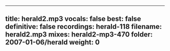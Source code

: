 
---
title: herald2.mp3
vocals: false
best: false
definitive: false
recordings: herald-118
filename: herald2.mp3
mixes: herald2-mp3-470
folder: 2007-01-06/herald
weight: 0
---
